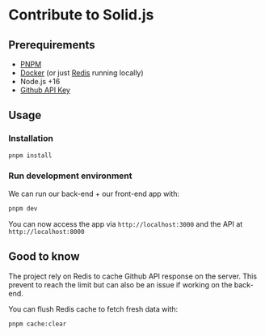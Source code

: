 # Contribute to Solid.js

## Prerequirements

- [PNPM](https://pnpm.io/)
- [Docker](https://www.docker.com/) (or just [Redis](https://redis.io/) running locally)
- Node.js +16
- [Github API Key](https://docs.github.com/en/github/authenticating-to-github/keeping-your-account-and-data-secure/creating-a-personal-access-token)

## Usage

### Installation

```bash
pnpm install
```

### Run development environment

We can run our back-end + our front-end app with:

```bash
pnpm dev
```

You can now access the app via `http://localhost:3000` and the API at `http://localhost:8000`

## Good to know

The project rely on Redis to cache Github API response on the server. This prevent to reach the limit but can also be an issue if working on the back-end.

You can flush Redis cache to fetch fresh data with:

```bash
pnpm cache:clear
```
